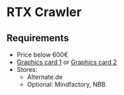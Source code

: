 # RTX Crawler

## Requirements

- Price below 600€
- [Graphics card 1](https://www.alternate.de/EVGA/GeForce-RTX-3060-XC-GAMING-Grafikkarte/html/product/1727976) or [Graphics card 2](https://www.alternate.de/GIGABYTE/GeForce-RTX-3060-EAGLE-OC-12G-Grafikkarte/html/product/1723539)
- Stores:
  - Alternate.de
  - Optional: Mindfactory, NBB

